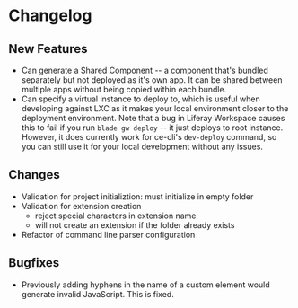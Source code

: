 # Changelog

## New Features

- Can generate a Shared Component -- a component that's bundled separately but not deployed as it's own app. It can be shared between multiple apps without being copied within each bundle.
- Can specify a virtual instance to deploy to, which is useful when developing against LXC as it makes your local
  environment closer to the deployment environment. Note that a bug in Liferay Workspace causes this to fail if you run
  `blade gw deploy` -- it just deploys to root instance. However, it does currently work for ce-cli's `dev-deploy`
  command, so you can still use it for your local development without any issues.

## Changes

- Validation for project initializtion: must initialize in empty folder
- Validation for extension creation
  - reject special characters in extension name
  - will not create an extension if the folder already exists
- Refactor of command line parser configuration

## Bugfixes

- Previously adding hyphens in the name of a custom element would generate invalid JavaScript. This is fixed.
